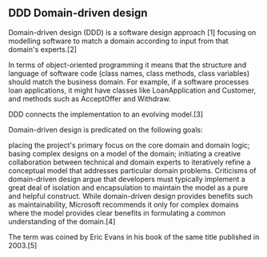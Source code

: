 ## DDD Domain-driven design

Domain-driven design (DDD) is a software design approach [1] focusing on modelling software to match a domain according to input from that domain's experts.[2]

In terms of object-oriented programming it means that the structure and language of software code (class names, class methods, class variables) should match the business domain. For example, if a software processes loan applications, it might have classes like LoanApplication and Customer, and methods such as AcceptOffer and Withdraw.

DDD connects the implementation to an evolving model.[3]

Domain-driven design is predicated on the following goals:

placing the project's primary focus on the core domain and domain logic;
basing complex designs on a model of the domain;
initiating a creative collaboration between technical and domain experts to iteratively refine a conceptual model that addresses particular domain problems.
Criticisms of domain-driven design argue that developers must typically implement a great deal of isolation and encapsulation to maintain the model as a pure and helpful construct. While domain-driven design provides benefits such as maintainability, Microsoft recommends it only for complex domains where the model provides clear benefits in formulating a common understanding of the domain.[4]

The term was coined by Eric Evans in his book of the same title published in 2003.[5]